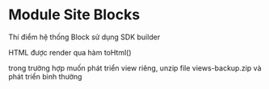# Module Site Blocks

Thí điểm hệ thống Block sử dụng SDK builder

HTML được render qua hàm toHtml()

trong trường hợp muốn phát triển view riêng, unzip file views-backup.zip và phát triển bình thường